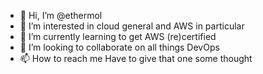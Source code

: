 - 👋 Hi, I’m @ethermol
- 👀 I’m interested in cloud general and AWS in particular
- 🌱 I’m currently learning to get AWS (re)certified
- 💞️ I’m looking to collaborate on all things DevOps
- 📫 How to reach me Have to give that one some thought

<!---
ethermol/ethermol is a ✨ special ✨ repository because its `README.md` (this file) appears on your GitHub profile.
You can click the Preview link to take a look at your changes.
--->
